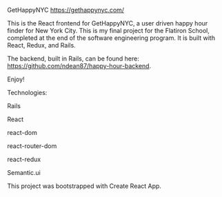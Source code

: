 GetHappyNYC
https://gethappynyc.com/

This is the React frontend for GetHappyNYC, a user driven happy hour finder for New York City. This is my final project for the Flatiron School, completed at the end of the software engineering program. It is built with React, Redux, and Rails.

The backend, built in Rails, can be found here: https://github.com/ndean87/happy-hour-backend.

Enjoy!

Technologies:

Rails

React 

react-dom 

react-router-dom 

react-redux

Semantic.ui

This project was bootstrapped with Create React App.
